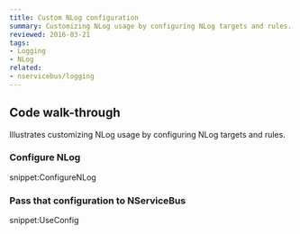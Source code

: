 ```yaml
---
title: Custom NLog configuration
summary: Customizing NLog usage by configuring NLog targets and rules.
reviewed: 2016-03-21
tags:
- Logging
- NLog
related:
- nservicebus/logging
---
```



## Code walk-through

Illustrates customizing NLog usage by configuring NLog targets and rules.


### Configure NLog

snippet:ConfigureNLog


### Pass that configuration to NServiceBus

snippet:UseConfig